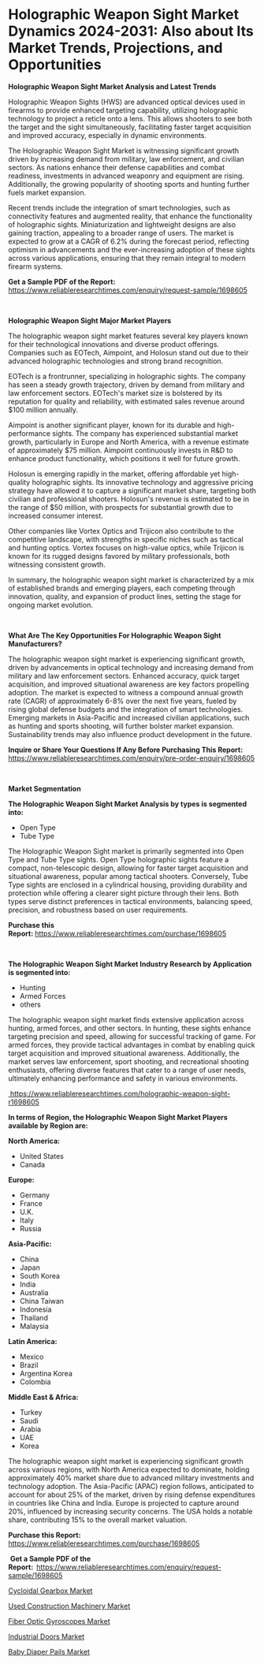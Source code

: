 <p><h1>Holographic Weapon Sight Market Dynamics 2024-2031: Also about Its Market Trends, Projections, and Opportunities</h1></p><p><strong>Holographic Weapon Sight Market Analysis and Latest Trends</strong></p>
<p><p>Holographic Weapon Sights (HWS) are advanced optical devices used in firearms to provide enhanced targeting capability, utilizing holographic technology to project a reticle onto a lens. This allows shooters to see both the target and the sight simultaneously, facilitating faster target acquisition and improved accuracy, especially in dynamic environments. </p><p>The Holographic Weapon Sight Market is witnessing significant growth driven by increasing demand from military, law enforcement, and civilian sectors. As nations enhance their defense capabilities and combat readiness, investments in advanced weaponry and equipment are rising. Additionally, the growing popularity of shooting sports and hunting further fuels market expansion. </p><p>Recent trends include the integration of smart technologies, such as connectivity features and augmented reality, that enhance the functionality of holographic sights. Miniaturization and lightweight designs are also gaining traction, appealing to a broader range of users. The market is expected to grow at a CAGR of 6.2% during the forecast period, reflecting optimism in advancements and the ever-increasing adoption of these sights across various applications, ensuring that they remain integral to modern firearm systems.</p></p>
<p><strong>Get a Sample PDF of the Report:&nbsp;</strong> <a href="https://www.reliableresearchtimes.com/enquiry/request-sample/1698605?utm_campaign=1602&utm_medium=2&utm_source=Github&utm_content=ia&utm_term=20102024&utm_id=holographic-weapon-sight">https://www.reliableresearchtimes.com/enquiry/request-sample/1698605</a></p>
<p>&nbsp;</p>
<p><strong>Holographic Weapon Sight Major Market Players</strong></p>
<p><p>The holographic weapon sight market features several key players known for their technological innovations and diverse product offerings. Companies such as EOTech, Aimpoint, and Holosun stand out due to their advanced holographic technologies and strong brand recognition.</p><p>EOTech is a frontrunner, specializing in holographic sights. The company has seen a steady growth trajectory, driven by demand from military and law enforcement sectors. EOTech's market size is bolstered by its reputation for quality and reliability, with estimated sales revenue around $100 million annually.</p><p>Aimpoint is another significant player, known for its durable and high-performance sights. The company has experienced substantial market growth, particularly in Europe and North America, with a revenue estimate of approximately $75 million. Aimpoint continuously invests in R&D to enhance product functionality, which positions it well for future growth.</p><p>Holosun is emerging rapidly in the market, offering affordable yet high-quality holographic sights. Its innovative technology and aggressive pricing strategy have allowed it to capture a significant market share, targeting both civilian and professional shooters. Holosun's revenue is estimated to be in the range of $50 million, with prospects for substantial growth due to increased consumer interest.</p><p>Other companies like Vortex Optics and Trijicon also contribute to the competitive landscape, with strengths in specific niches such as tactical and hunting optics. Vortex focuses on high-value optics, while Trijicon is known for its rugged designs favored by military professionals, both witnessing consistent growth.</p><p>In summary, the holographic weapon sight market is characterized by a mix of established brands and emerging players, each competing through innovation, quality, and expansion of product lines, setting the stage for ongoing market evolution.</p></p>
<p>&nbsp;</p>
<p><strong>What Are The Key Opportunities For Holographic Weapon Sight Manufacturers?</strong></p>
<p><p>The holographic weapon sight market is experiencing significant growth, driven by advancements in optical technology and increasing demand from military and law enforcement sectors. Enhanced accuracy, quick target acquisition, and improved situational awareness are key factors propelling adoption. The market is expected to witness a compound annual growth rate (CAGR) of approximately 6-8% over the next five years, fueled by rising global defense budgets and the integration of smart technologies. Emerging markets in Asia-Pacific and increased civilian applications, such as hunting and sports shooting, will further bolster market expansion. Sustainability trends may also influence product development in the future.</p></p>
<p><strong>Inquire or Share Your Questions If Any Before Purchasing This Report:</strong> <a href="https://www.reliableresearchtimes.com/enquiry/pre-order-enquiry/1698605?utm_campaign=1602&utm_medium=2&utm_source=Github&utm_content=ia&utm_term=20102024&utm_id=holographic-weapon-sight">https://www.reliableresearchtimes.com/enquiry/pre-order-enquiry/1698605</a></p>
<p>&nbsp;</p>
<p><strong>Market Segmentation</strong></p>
<p><strong>The Holographic Weapon Sight Market Analysis by types is segmented into:</strong></p>
<p><ul><li>Open Type</li><li>Tube Type</li></ul></p>
<p><p>The Holographic Weapon Sight market is primarily segmented into Open Type and Tube Type sights. Open Type holographic sights feature a compact, non-telescopic design, allowing for faster target acquisition and situational awareness, popular among tactical shooters. Conversely, Tube Type sights are enclosed in a cylindrical housing, providing durability and protection while offering a clearer sight picture through their lens. Both types serve distinct preferences in tactical environments, balancing speed, precision, and robustness based on user requirements.</p></p>
<p><strong>Purchase this Report:&nbsp;</strong><a href="https://www.reliableresearchtimes.com/purchase/1698605?utm_campaign=1602&utm_medium=2&utm_source=Github&utm_content=ia&utm_term=20102024&utm_id=holographic-weapon-sight">https://www.reliableresearchtimes.com/purchase/1698605</a></p>
<p>&nbsp;</p>
<p><strong>The Holographic Weapon Sight Market Industry Research by Application is segmented into:</strong></p>
<p><ul><li>Hunting</li><li>Armed Forces</li><li>others</li></ul></p>
<p><p>The holographic weapon sight market finds extensive application across hunting, armed forces, and other sectors. In hunting, these sights enhance targeting precision and speed, allowing for successful tracking of game. For armed forces, they provide tactical advantages in combat by enabling quick target acquisition and improved situational awareness. Additionally, the market serves law enforcement, sport shooting, and recreational shooting enthusiasts, offering diverse features that cater to a range of user needs, ultimately enhancing performance and safety in various environments.</p></p>
<p><a href="https://www.reliableresearchtimes.com/holographic-weapon-sight-r1698605?utm_campaign=1602&utm_medium=2&utm_source=Github&utm_content=ia&utm_term=20102024&utm_id=holographic-weapon-sight">&nbsp;https://www.reliableresearchtimes.com/holographic-weapon-sight-r1698605</a></p>
<p><strong>In terms of Region, the Holographic Weapon Sight Market Players available by Region are:</strong></p>
<p>
    <p> <strong> North America: </strong>
        <ul>
            <li>United States</li>
            <li>Canada</li>
        </ul>
        </p> 
    <p> <strong> Europe: </strong>
        <ul>
            <li>Germany</li>
            <li>France</li>
            <li>U.K.</li>
            <li>Italy</li>
            <li>Russia</li>
        </ul>
        </p> 
    <p> <strong> Asia-Pacific: </strong>
        <ul>
            <li>China</li>
            <li>Japan</li>
            <li>South Korea</li>
            <li>India</li>
            <li>Australia</li>
            <li>China Taiwan</li>
            <li>Indonesia</li>
            <li>Thailand</li>
            <li>Malaysia</li>
        </ul>
        </p> 
    <p> <strong> Latin America: </strong>
        <ul>
            <li>Mexico</li>
            <li>Brazil</li>
            <li>Argentina Korea</li>
            <li>Colombia</li>
        </ul>
        </p> 
    <p> <strong> Middle East & Africa: </strong>
        <ul>
            <li>Turkey</li>
            <li>Saudi</li>
            <li>Arabia</li>
            <li>UAE</li>
            <li>Korea</li>
        </ul>
    </p>
    </p>
<p><p>The holographic weapon sight market is experiencing significant growth across various regions, with North America expected to dominate, holding approximately 40% market share due to advanced military investments and technology adoption. The Asia-Pacific (APAC) region follows, anticipated to account for about 25% of the market, driven by rising defense expenditures in countries like China and India. Europe is projected to capture around 20%, influenced by increasing security concerns. The USA holds a notable share, contributing 15% to the overall market valuation.</p></p>
<p><strong>Purchase this Report: </strong><a href="https://www.reliableresearchtimes.com/purchase/1698605?utm_campaign=1602&utm_medium=2&utm_source=Github&utm_content=ia&utm_term=20102024&utm_id=holographic-weapon-sight">https://www.reliableresearchtimes.com/purchase/1698605</a></p>
<p>&nbsp;<strong>Get a Sample PDF of the Report:&nbsp;&nbsp;</strong><a href="https://www.reliableresearchtimes.com/enquiry/request-sample/1698605?utm_campaign=1602&utm_medium=2&utm_source=Github&utm_content=ia&utm_term=20102024&utm_id=holographic-weapon-sight">https://www.reliableresearchtimes.com/enquiry/request-sample/1698605</a></p>
<p><strong></strong></p>
<p><p><a href="https://www.linkedin.com/pulse/cycloidal-gearbox-market-dynamics-application-types-emerging-tvpxf?utm_campaign=1602&utm_medium=2&utm_source=Github&utm_content=ia&utm_term=20102024&utm_id=holographic-weapon-sight">Cycloidal Gearbox Market</a></p><p><a href="https://www.linkedin.com/pulse/used-construction-machinery-market-size-share-trends-analysis-y70mf?utm_campaign=1602&utm_medium=2&utm_source=Github&utm_content=ia&utm_term=20102024&utm_id=holographic-weapon-sight">Used Construction Machinery Market</a></p><p><a href="https://www.linkedin.com/pulse/fiber-optic-gyroscopes-market-drivers-challenges-forecast-2024-2031-xkzjf?utm_campaign=1602&utm_medium=2&utm_source=Github&utm_content=ia&utm_term=20102024&utm_id=holographic-weapon-sight">Fiber Optic Gyroscopes Market</a></p><p><a href="https://www.linkedin.com/pulse/global-industrial-doors-market-product-types-applications-regional-b9mzf?utm_campaign=1602&utm_medium=2&utm_source=Github&utm_content=ia&utm_term=20102024&utm_id=holographic-weapon-sight">Industrial Doors Market</a></p><p><a href="https://github.com/juniordelafrance/Market-Research-Report-List-5/blob/main/baby-diaper-pails-market.md?utm_campaign=1602&utm_medium=2&utm_source=Github&utm_content=ia&utm_term=20102024&utm_id=holographic-weapon-sight">Baby Diaper Pails Market</a></p></p>
